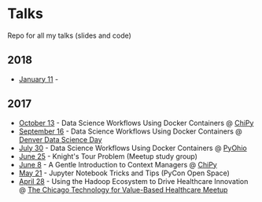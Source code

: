 # Talks
Repo for all my talks (slides and code)

## 2018

* [January 11]() -

## 2017

* [October 13](https://github.com/alysivji/talks/tree/master/data-science-workflows-using-docker-containers) - Data Science Workflows Using Docker Containers @ [ChiPy](https://www.meetup.com/_ChiPy_/events/243214965/)
* [September 16](https://github.com/alysivji/talks/tree/master/data-science-workflows-using-docker-containers) - Data Science Workflows Using Docker Containers @ [Denver Data Science Day](http://denverdatascienceday.com/)
* [July 30](https://github.com/alysivji/talks/tree/master/data-science-workflows-using-docker-containers) - Data Science Workflows Using Docker Containers @ [PyOhio](https://pyohio.org/schedule/presentation/303/)
* [June 25](https://github.com/alysivji/talks/tree/master/201706-knights-tour) - Knight's Tour Problem (Meetup study group)
* [June 8](https://github.com/alysivji/talks/tree/master/context-manager-intro) - A Gentle Introduction to Context Managers @ [ChiPy](https://www.meetup.com/_ChiPy_/events/240015768/)
* [May 21](https://github.com/alysivji/talks/tree/master/201705-jupyter-notebook-tips-and-tricks) - Jupyter Notebook Tricks and Tips (PyCon Open Space)
* [April 28](https://github.com/alysivji/talks/tree/master/201704-healthcare-big-data-analytics) - Using the Hadoop Ecosystem to Drive Healthcare Innovation @ [The Chicago Technology for Value-Based Healthcare Meetup](https://www.meetup.com/Chicago-Technology-For-Value-Based-Healthcare-Meetup/events/238965958/)
